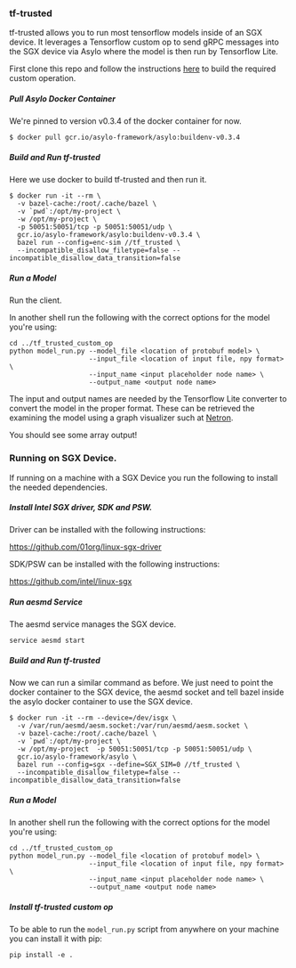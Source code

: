 ### tf-trusted

tf-trusted allows you to run most tensorflow models inside of an SGX device. It leverages a Tensorflow custom op to send gRPC messages into the SGX device via Asylo where the model is then run by Tensorflow Lite.

First clone this repo and follow the instructions [here](tf_trusted_custom_op/README.md) to build the required custom operation.

##### Pull Asylo Docker Container

We're pinned to version v0.3.4 of the docker container for now.

```
$ docker pull gcr.io/asylo-framework/asylo:buildenv-v0.3.4
```

##### Build and Run tf-trusted

Here we use docker to build tf-trusted and then run it.

```
$ docker run -it --rm \
  -v bazel-cache:/root/.cache/bazel \
  -v `pwd`:/opt/my-project \
  -w /opt/my-project \
  -p 50051:50051/tcp -p 50051:50051/udp \
  gcr.io/asylo-framework/asylo:buildenv-v0.3.4 \
  bazel run --config=enc-sim //tf_trusted \
  --incompatible_disallow_filetype=false --incompatible_disallow_data_transition=false
```

##### Run a Model

Run the client.

In another shell run the following with the correct options for the model you're using:

```
cd ../tf_trusted_custom_op
python model_run.py --model_file <location of protobuf model> \
                    --input_file <location of input file, npy format> \
                    --input_name <input placeholder node name> \
                    --output_name <output node name>
```

The input and output names are needed by the Tensorflow Lite converter to convert the model in the proper format. These can be retrieved the examining the model using a graph visualizer such at [Netron](https://github.com/lutzroeder/netron).

You should see some array output!

### Running on SGX Device.

If running on a machine with a SGX Device you run the following to install the needed dependencies.

##### Install Intel SGX driver, SDK and PSW.

Driver can be installed with the following instructions:

https://github.com/01org/linux-sgx-driver

SDK/PSW can be installed with the following instructions:

https://github.com/intel/linux-sgx

##### Run aesmd Service

The aesmd service manages the SGX device.

```
service aesmd start
```

##### Build and Run tf-trusted

Now we can run a similar command as before. We just need to point the docker container to the SGX device, the aesmd socket and tell bazel inside the asylo docker container to use the SGX device.

```
$ docker run -it --rm --device=/dev/isgx \
  -v /var/run/aesmd/aesm.socket:/var/run/aesmd/aesm.socket \
  -v bazel-cache:/root/.cache/bazel \
  -v `pwd`:/opt/my-project \
  -w /opt/my-project  -p 50051:50051/tcp -p 50051:50051/udp \
  gcr.io/asylo-framework/asylo \
  bazel run --config=sgx --define=SGX_SIM=0 //tf_trusted \
  --incompatible_disallow_filetype=false --incompatible_disallow_data_transition=false
```

##### Run a Model

In another shell run the following with the correct options for the model you're using:

```
cd ../tf_trusted_custom_op
python model_run.py --model_file <location of protobuf model> \
                    --input_file <location of input file, npy format> \
                    --input_name <input placeholder node name> \
                    --output_name <output node name>
```


##### Install tf-trusted custom op

To be able to run the `model_run.py` script from anywhere on your machine you can install it with pip:

```
pip install -e .
```
